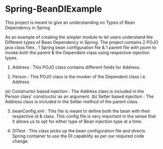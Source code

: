 # Spring-BeanDIExample
This project is meant to give an understanding on Types of Bean Dependency in Spring 


As an example of creating the simpler module to let users understand the Different types of Bean Dependency in Spring. The project contains 2 POJO java class files , 1 Spring bean configuration file & 1 parent file with psvm to invoke both the parent & the Dependent class using respective injection types.

1. Address : This POJO class contains different fields for Address.

2. Person : This POJO class is the invoker of the Dependent class i.e. Address 

  (a) Constructor based injection : The Address class is included in the Person class' constructor as an argument.
  (b) Setter based injection : The Address class is included in the Setter method of the parent class.
 
3. beanConfig.xml : This file is meant to define both the bean with their respective id & class. This config file is very important in the sense that it allows us to opt for either type of Bean injection type at a time.

4. DITest : This class picks up the bean configuration file and directs Spring container to use the DI capability as per our required code change. 
